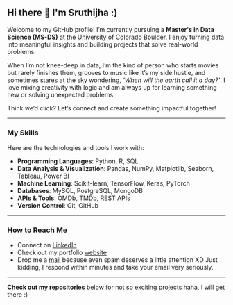 ## Hi there 👋 I'm Sruthijha :)

Welcome to my GitHub profile! I’m currently pursuing a **Master's in Data Science (MS-DS)** at the University of Colorado Boulder. I enjoy turning data into meaningful insights and building projects that solve real-world problems.

When I’m not knee-deep in data, I’m the kind of person who starts movies but rarely finishes them, grooves to music like it’s my side hustle, and sometimes stares at the sky wondering, *'When will the earth call it a day?'*. I love mixing creativity with logic and am always up for learning something new or solving unexpected problems.

Think we’d click? Let’s connect and create something impactful together!

---

### My Skills
Here are the technologies and tools I work with:
- **Programming Languages**: Python, R, SQL
- **Data Analysis & Visualization**: Pandas, NumPy, Matplotlib, Seaborn, Tableau, Power BI
- **Machine Learning**: Scikit-learn, TensorFlow, Keras, PyTorch
- **Databases**: MySQL, PostgreSQL, MongoDB
- **APIs & Tools**: OMDb, TMDb, REST APIs
- **Version Control**: Git, GitHub

------

### How to Reach Me
- Connect on [LinkedIn](https://www.linkedin.com/in/sruthijha/) 
- Check out my portfolio [website](https://jayywiz.github.io)
- Drop me a [mail](sruthipagolu@gmail.com) because even spam deserves a little attention XD Just kidding, I respond within minutes and take your email very seriously.

---

**Check out my repositories** below for not so exciting projects haha, I will get there :)
